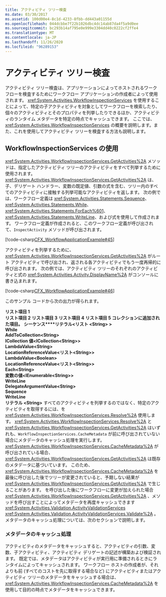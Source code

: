 ```yaml
---
title: アクティビティ ツリー検査
ms.date: 03/30/2017
ms.assetid: 100d00e4-8c1d-4233-8fbb-dd443a01155d
ms.openlocfilehash: 044dcbbe7f22b1026dbc4dc14ab87da4f5a9d0ee
ms.sourcegitcommit: bc293b14af795e0e999e3304dd40c0222cf2ffe4
ms.translationtype: MT
ms.contentlocale: ja-JP
ms.lasthandoff: 11/26/2020
ms.locfileid: "96289153"
---
```

# <a name="activity-tree-inspection"></a>アクティビティ ツリー検査

アクティビティ ツリー検査は、アプリケーションによってホストされるワークフローを検査するためにワークフロー アプリケーションの作成者によって使用されます。 <xref:System.Activities.WorkflowInspectionServices> を使用することによって、特定の子アクティビティを対象としてワークフローを検索したり、個々のアクティビティとそのプロパティを列挙したりできるほか、アクティビティのランタイム メタデータを特定の時点でキャッシュできます。 ここでは、<xref:System.Activities.WorkflowInspectionServices> の概要を説明します。また、これを使用してアクティビティ ツリーを検査する方法も説明します。  
  
## <a name="using-workflowinspectionservices"></a>WorkflowInspectionServices の使用  

 <xref:System.Activities.WorkflowInspectionServices.GetActivities%2A> メソッドは、指定したアクティビティ ツリーのアクティビティをすべて列挙するために使用されます。 <xref:System.Activities.WorkflowInspectionServices.GetActivities%2A> は、子、デリゲート ハンドラー、変数の既定値、引数の式を含む、ツリー内のすべてのアクティビティに接触する列挙可能なアクティビティを返します。 次の例では、ワークフロー定義は <xref:System.Activities.Statements.Sequence>、<xref:System.Activities.Statements.While>、<xref:System.Activities.Statements.ForEach%601>、<xref:System.Activities.Statements.WriteLine>、および式を使用して作成されます。 ワークフロー定義が作成されると、このワークフロー定義が呼び出されて、`InspectActivity` メソッドが呼び出されます。  
  
 [!code-csharp[CFX_WorkflowApplicationExample#45](~/samples/snippets/csharp/VS_Snippets_CFX/cfx_workflowapplicationexample/cs/program.cs#45)]  
  
 アクティビティを列挙するために、<xref:System.Activities.WorkflowInspectionServices.GetActivities%2A> がルート アクティビティで呼び出され、返される各アクティビティでもう一度再帰的に呼び出されます。 次の例では、アクティビティ ツリーのそれぞれのアクティビティと式の <xref:System.Activities.Activity.DisplayName%2A> がコンソールに書き込まれます。  
  
 [!code-csharp[CFX_WorkflowApplicationExample#46](~/samples/snippets/csharp/VS_Snippets_CFX/cfx_workflowapplicationexample/cs/program.cs#46)]  
  
 このサンプル コードから次の出力が得られます。  
  
 **リスト項目 1**  
**リスト項目 2** 
**リスト項目 3** 
**リスト項目 4** 
**リスト項目 5** 
**コレクションに追加された項目。** 
**シーケンス****リテラル<リスト \<String> >**  
 **While**  
 **AddToCollection\<String>**  
 **ICollection 値<ICollection\<String>>**  
 **LambdaValue\<String>**  
 **LocationReferenceValue<リスト\<String>>**  
 **LambdaValue\<Boolean>**  
 **LocationReferenceValue<リスト\<String>>**  
 **Each\<String>**  
 **変数の値<IEnumerable\<String>>**  
 **WriteLine**  
 **DelegateArgumentValue\<String>**  
 **Sequence**  
 **WriteLine**  
 **リテラル \<String>** すべてのアクティビティを列挙するのではなく、特定のアクティビティを取得するには、を <xref:System.Activities.WorkflowInspectionServices.Resolve%2A> 使用します。 <xref:System.Activities.WorkflowInspectionServices.Resolve%2A> と <xref:System.Activities.WorkflowInspectionServices.GetActivities%2A> はいずれも、`WorkflowInspectionServices.CacheMetadata` が前に呼び出されていない場合にメタデータのキャッシュ処理を実行します。 <xref:System.Activities.WorkflowInspectionServices.CacheMetadata%2A> が呼び出されている場合、<xref:System.Activities.WorkflowInspectionServices.GetActivities%2A> は既存のメタデータに基づいています。 このため、<xref:System.Activities.WorkflowInspectionServices.CacheMetadata%2A> を最後に呼び出した後でツリーが変更されていると、予期しない結果が <xref:System.Activities.WorkflowInspectionServices.GetActivities%2A> で生じることがあります。 を呼び出した後にワークフローに変更が加えられた場合 <xref:System.Activities.WorkflowInspectionServices.GetActivities%2A> 、メソッドを呼び出すことによってメタデータを再度キャッシュできます <xref:System.Activities.Validation.ActivityValidationServices> <xref:System.Activities.Validation.ActivityValidationServices.Validate%2A> 。 メタデータのキャッシュ処理については、次のセクションで説明します。  
  
### <a name="caching-metadata"></a>メタデータのキャッシュ処理  

 アクティビティのメタデータをキャッシュすると、アクティビティの引数、変数、子アクティビティ、アクティビティ デリゲートの記述が構築および検証されます。 既定では、メタデータはアクティビティが実行用に準備されるときにランタイムによってキャッシュされます。 ワークフロー ホストの作成者が、それよりも前 (すべてのコストを先に取得する場合など) にアクティビティまたはアクティビティ ツリーのメタデータをキャッシュする場合は、<xref:System.Activities.WorkflowInspectionServices.CacheMetadata%2A> を使用して目的の時点でメタデータをキャッシュできます。
